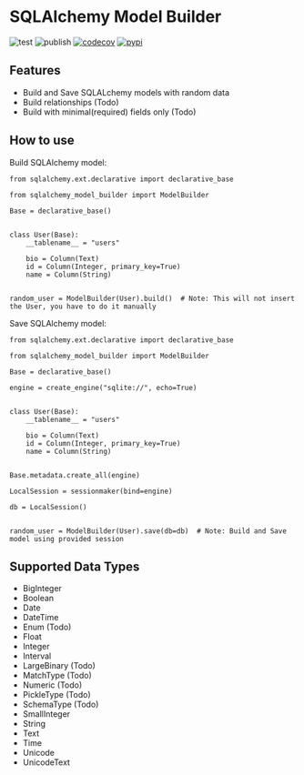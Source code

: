 # SQLAlchemy Model Builder
![test](https://github.com/aminalaee/sqlalchemy-model-builder/actions/workflows/test.yml/badge.svg) ![publish](https://github.com/aminalaee/sqlalchemy-model-builder/actions/workflows/publish.yml/badge.svg) [![codecov](https://codecov.io/gh/aminalaee/sqlalchemy-model-builder/branch/main/graph/badge.svg?token=QOLK6R9M52)](https://codecov.io/gh/aminalaee/sqlalchemy-model-builder) 
[![pypi](https://img.shields.io/pypi/v/sqlalchemy-model-builder?color=%2334D058&label=pypi)](https://pypi.org/project/sqlalchemy-model-builder/)

## Features
- Build and Save SQLALchemy models with random data
- Build relationships (Todo)
- Build with minimal(required) fields only (Todo)

## How to use
Build SQLAlchemy model:
```
from sqlalchemy.ext.declarative import declarative_base

from sqlalchemy_model_builder import ModelBuilder

Base = declarative_base()


class User(Base):
    __tablename__ = "users"

    bio = Column(Text)
    id = Column(Integer, primary_key=True)
    name = Column(String)


random_user = ModelBuilder(User).build()  # Note: This will not insert the User, you have to do it manually
```

Save SQLAlchemy model:
```
from sqlalchemy.ext.declarative import declarative_base

from sqlalchemy_model_builder import ModelBuilder

Base = declarative_base()

engine = create_engine("sqlite://", echo=True)


class User(Base):
    __tablename__ = "users"

    bio = Column(Text)
    id = Column(Integer, primary_key=True)
    name = Column(String)


Base.metadata.create_all(engine)

LocalSession = sessionmaker(bind=engine)

db = LocalSession()


random_user = ModelBuilder(User).save(db=db)  # Note: Build and Save model using provided session
```

## Supported Data Types
- BigInteger
- Boolean
- Date
- DateTime
- Enum  (Todo)
- Float
- Integer
- Interval
- LargeBinary (Todo)
- MatchType (Todo)
- Numeric (Todo)
- PickleType (Todo)
- SchemaType (Todo)
- SmallInteger
- String
- Text
- Time
- Unicode
- UnicodeText
